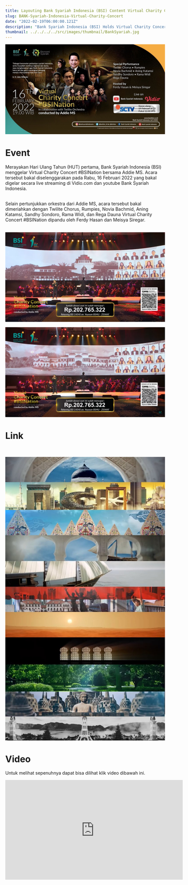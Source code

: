 ```yaml
---
title: Layouting Bank Syariah Indonesia (BSI) Content Virtual Charity Concert
slug: BANK-Syariah-Indonesia-Virtual-Charity-Concert
date: "2022-02-19T06:00:00.121Z"
description: "Bank Syariah Indonesia (BSI) Holds Virtual Charity Concert Conducted by Addie MS for the First Anniversary, Collaborating with Twilite Orchestra and special appearances from well-known Indonesian Musician guest stars"
thumbnail: ../../../../src/images/thumbnail/BankSyariah.jpg
---
```


![Acara Bank Syariah Indonesia](./bank_1.jpg)<br>

# Event
Merayakan Hari Ulang Tahun (HUT) pertama, Bank Syariah Indonesia (BSI) menggelar Virtual Charity Concert #BSINation bersama Addie MS. Acara tersebut bakal diselenggarakan pada Rabu, 16 Februari 2022 yang bakal digelar secara live streaming di Vidio.com dan youtube Bank Syariah Indonesia.<br><br>

Selain pertunjukkan orkestra dari Addie MS, acara tersebut bakal dimeriahkan dengan Twilite Chorus, Rumpies, Novia Bachmid, Aning Katamsi, Sandhy Sondoro, Rama Widi, dan Rega Dauna Virtual Charity Concert #BSINation dipandu oleh Ferdy Hasan dan Meisya Siregar.<br><br>

![Visualisasi gedung Sate](./bank_2.png)<br>

![](./bank_3.png)<br>

# Link
<br>

[![Bank-Syariah](./BankSyariahh.jpg)](https://www.instagram.com/p/CaJXn2LMdwa/)<br>

# Video
Untuk melihat sepenuhnya dapat bisa dilihat klik video dibawah ini.<br>

<iframe width="560" height="315" src="https://www.youtube.com/embed/I7lYWoyLUMA" title="YouTube video player" frameborder="0" allow="accelerometer; autoplay; clipboard-write; encrypted-media; gyroscope; picture-in-picture" allowfullscreen></iframe>